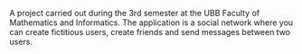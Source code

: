 A project carried out during the 3rd semester at the UBB Faculty of Mathematics and Informatics. The application is a social network where you can create fictitious users, create friends and send messages between two users. 
